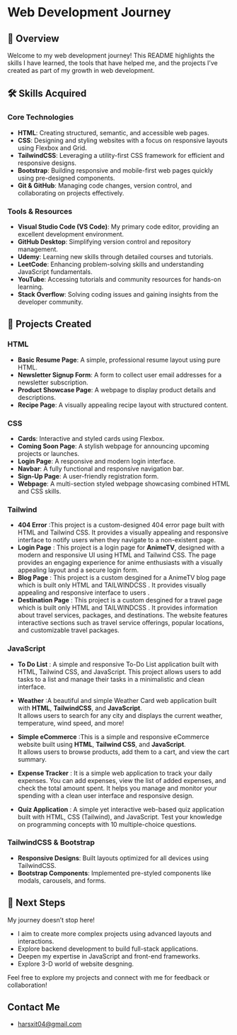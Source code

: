 # Web Development Journey

## 📄 Overview

Welcome to my web development journey! This README highlights the skills I have learned, the tools that have helped me, and the projects I’ve created as part of my growth in web development.

## 🛠 Skills Acquired

### Core Technologies

- **HTML**: Creating structured, semantic, and accessible web pages.
- **CSS**: Designing and styling websites with a focus on responsive layouts using Flexbox and Grid.
- **TailwindCSS**: Leveraging a utility-first CSS framework for efficient and responsive designs.
- **Bootstrap**: Building responsive and mobile-first web pages quickly using pre-designed components.
- **Git & GitHub**: Managing code changes, version control, and collaborating on projects effectively.

### Tools & Resources

- **Visual Studio Code (VS Code)**: My primary code editor, providing an excellent development environment.
- **GitHub Desktop**: Simplifying version control and repository management.
- **Udemy**: Learning new skills through detailed courses and tutorials.
- **LeetCode**: Enhancing problem-solving skills and understanding JavaScript fundamentals.
- **YouTube**: Accessing tutorials and community resources for hands-on learning.
- **Stack Overflow**: Solving coding issues and gaining insights from the developer community.

## 🌟 Projects Created

### **HTML**

- **Basic Resume Page**: A simple, professional resume layout using pure HTML.
- **Newsletter Signup Form**: A form to collect user email addresses for a newsletter subscription.
- **Product Showcase Page**: A webpage to display product details and descriptions.
- **Recipe Page**: A visually appealing recipe layout with structured content.

### **CSS**

- **Cards**: Interactive and styled cards using Flexbox.
- **Coming Soon Page**: A stylish webpage for announcing upcoming projects or launches.
- **Login Page**: A responsive and modern login interface.
- **Navbar**: A fully functional and responsive navigation bar.
- **Sign-Up Page**: A user-friendly registration form.
- **Webpage**: A multi-section styled webpage showcasing combined HTML and CSS skills.

### **Tailwind**

- **404 Error** :This project is a custom-designed 404 error page built with HTML and Tailwind CSS. It provides a visually appealing and responsive interface to notify users when they navigate to a non-existent page.
- **Login Page** : This project is a login page for **AnimeTV**, designed with a modern and responsive UI using HTML and Tailwind CSS. The page provides an engaging experience for anime enthusiasts with a visually appealing layout and a secure login form.
- **Blog Page** : This project is a custom desgined for a AnimeTV blog page which is built only HTML and TAILWINDCSS . It provides visually appealing and responsive interface to users .
- **Destination Page** : This project is a custom desgined for a travel page which is built only HTML and TAILWINDCSS . It provides information about travel services, packages, and destinations. The website features interactive sections such as travel service offerings, popular locations, and customizable travel packages.

### **JavaScript**

- **To Do List** : A simple and responsive To-Do List application built with HTML, Tailwind CSS, and JavaScript. This project allows users to add tasks to a list and manage their tasks in a minimalistic and clean interface.

- **Weather** :A beautiful and simple Weather Card web application built with **HTML**, **TailwindCSS**, and **JavaScript**.  
  It allows users to search for any city and displays the current weather, temperature, wind speed, and more!

- **Simple eCommerce** :This is a simple and responsive eCommerce website built using **HTML**, **Tailwind CSS**, and **JavaScript**.  
  It allows users to browse products, add them to a cart, and view the cart summary.

- **Expense Tracker** : It is a simple web application to track your daily expenses. You can add expenses, view the list of added expenses, and check the total amount spent. It helps you manage and monitor your spending with a clean user interface and responsive design.

- **Quiz Application** : A simple yet interactive web-based quiz application built with HTML, CSS (Tailwind), and JavaScript. Test your knowledge on programming concepts with 10 multiple-choice questions.

### **TailwindCSS & Bootstrap**

- **Responsive Designs**: Built layouts optimized for all devices using TailwindCSS.
- **Bootstrap Components**: Implemented pre-styled components like modals, carousels, and forms.

## 🚀 Next Steps

My journey doesn’t stop here!

- I aim to create more complex projects using advanced layouts and interactions.
- Explore backend development to build full-stack applications.
- Deepen my expertise in JavaScript and front-end frameworks.
- Explore 3-D world of website desgning.

Feel free to explore my projects and connect with me for feedback or collaboration!

## Contact Me

- harsxit04@gmail.com
